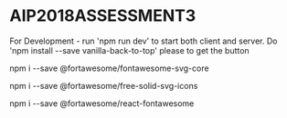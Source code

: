 # AIP2018ASSESSMENT3

For Development  - run 'npm run dev' to start both client and server.
Do 'npm install --save vanilla-back-to-top' please to get the button

npm i --save @fortawesome/fontawesome-svg-core     

 npm i --save @fortawesome/free-solid-svg-icons    
  
 npm i --save @fortawesome/react-fontawesome     

